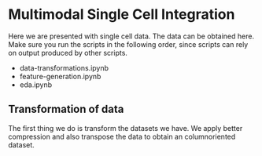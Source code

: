 # Multimodal Single Cell Integration
Here we are presented with single cell data. The data can be obtained here. Make sure you run the scripts in the following order, since scripts can rely on output produced by other scripts.
* data-transformations.ipynb
* feature-generation.ipynb
* eda.ipynb

## Transformation of data
The first thing we do is transform the datasets we have. We apply better compression and also transpose the data to obtain an columnoriented dataset.